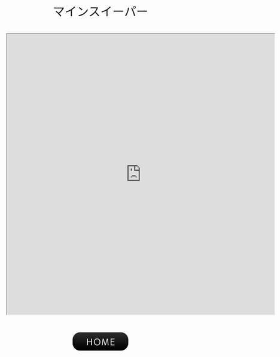 <center><font face="Arial" size="6">マインスイーパー<br><br><iframe src="https://yuki-1018.github.io/minesweeper-1/" width="715" height="750"></iframe><br><br><a href="javascript:history.back()"><img src="btn01-11.png"></a>
